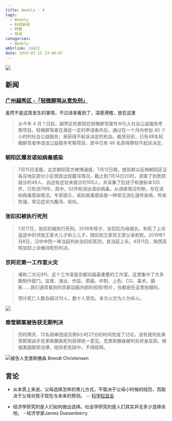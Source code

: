 ```yaml
---
title: Weekly - 4
tags:
  - Weekly
  - 科技新闻
  - 转载
  - 杂谈
categories:
  - Weekly
abbrlink: 24622
date: 2019-07-15 13:44:07
---
```


![](https://imgs.codewoody.com/uploads/big/3a1638df0964523e510db699d06a9e4f.jpg)

<!--less-->

## 新闻

### [广州越秀区 -「轻微醉驾从宽免刑」](https://auto.ifeng.com/c/7nu1P1tbUae)

虽然不是这周发生的事情，不过进来看到了，深感滑稽，放在这里

> 从今年 4 月 1 日起，越秀区检察院在轻微醉驾案件中引入社会公益服务考察项目。轻微醉驾者在满足一定的申请条件后，通过在一个月内参加 40 个小时的社会公益服务，来获得不起诉决定的机会。截至目前，已有48名轻微醉驾者申请该公益服务考察项目，其中已有 46 名获得罪轻不起诉决定。

### 朝阳区爆发诺如病毒感染

> 7月15日凌晨，北京朝阳官方微博通报，7月12日晚，接到群众反映朝阳区豆各庄地区部分小区居民出现腹泻情况，截止到7月14日20时，调查了到医院就诊的49人、自述有症状未就诊的105人，并采集了肛拭子和便标本105件，已检测79件，其中，52件检测出诺如病毒。从调查情况判断，存在诺如病毒感染情况。专家提示，诺如病毒感染是一种常见消化道传染病，传染性强，常见症状为腹泻、呕吐。

### 张扣扣被执行死刑

> 7月17日，张扣扣被执行死刑。2018年除夕，张扣扣为母报仇，刺死了上坟返途中的邻居王家大儿子和三儿子，随后到王家将王家父亲刺死。2019年1月8日，汉中中院一审当庭判处张扣扣死刑，其当庭上诉。4月11日，陕西高院驳回上诉维持死刑判决。

### 京阿尼第一工作室火灾

> 堪称二次元911。这个工作室是京都动画最重要的工作室，这里集中了大多数制作部门。监督、演出、作监、原画、中割、上色、CG、美术、摄影……我们通常看到的京都动画内部的视频/照片，也都是在这里拍摄的。
>
> 预计死亡人数会超过10人，数十人受伤。本次火灾为人为纵火。

![](https://imgs.codewoody.com/uploads/big/3a1638df0964523e510db699d06a9e4f.jpg)

### 章莹颖案被告获无期判决

> 历时两天、12名陪审团成员用8小时27分的时间完成了讨论，没有就判处章莹颖案凶手克里斯滕森死刑获得统一意见。克里斯滕森被判处终身监禁。根据美国联邦法律，他将老死狱中，不得假释。

![被告人克里斯滕森 Brendt Christensen](https://imgs.codewoody.com/uploads/big/ec4086430c5b1098979291cc5ba8ffba.jpg)

## 言论

- 从本质上来说，父母选择怎样的育儿方式，不取决于父母小时候的经历，而取决于父母对孩子现在与未来的预测。 -- [科学松鼠会](https://songshuhui.net/archives/106133)

- 经济学研究的是人们如何做出选择。社会学研究的是人们其实并无多少选择余地。 - 经济学家James Duesenberry
